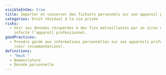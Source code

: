 ```yaml
---
visibleInCms: true
title: Importer et conserver des fichiers personnels sur son appareil professionnel.
categories: Droit résiduel à la vie privée
risks:
  - Voir ses données récupérées à des fins malveillantes par un virus qui aurait
    infecté l’appareil professionnel.
goodPractices:
  - Prendre garde aux informations personnelles sur ses appareils professionnels
    (voir recommandations).
definitions:
  - "Hack "
  - Nomenclature
  - Donnée personnelle
---
```

